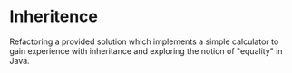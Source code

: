 # Inheritence
Refactoring a provided solution which implements a simple calculator to gain experience with inheritance and exploring the notion of "equality" in Java.
